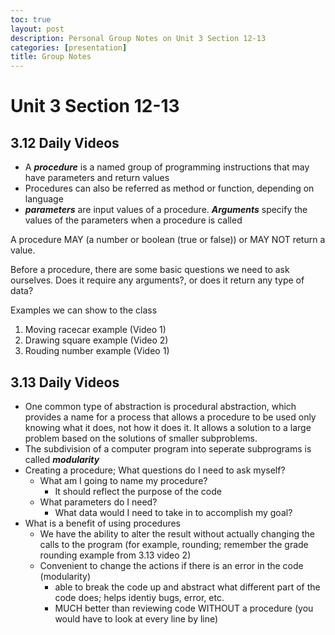 ```yaml
---
toc: true
layout: post
description: Personal Group Notes on Unit 3 Section 12-13
categories: [presentation]
title: Group Notes 
---
```

# Unit 3 Section 12-13

## 3.12 Daily Videos
- A ***procedure*** is a named group of programming instructions that may have parameters and return values 
- Procedures can also be referred as method or function, depending on language
- ***parameters*** are input values of a procedure. ***Arguments*** specify the values of the parameters when a procedure is called

A procedure MAY (a number or boolean (true or false)) or MAY NOT return a value. 

Before a procedure, there are some basic questions we need to ask ourselves. Does it require any arguments?, or does it return any type of data? 

Examples we can show to the class
1) Moving racecar example (Video 1)
2) Drawing square example (Video 2)
3) Rouding number example (Video 1)

## 3.13 Daily Videos
- One common type of abstraction is procedural abstraction, which provides a name for a process that allows a procedure to be used only knowing what it does, not how it does it. It allows a solution to a large problem based on the solutions of smaller subproblems. 
- The subdivision of a computer program into seperate subprograms is called ***modularity***
-  Creating a procedure; What questions do I need to ask myself? 
    - What am I going to name my procedure? 
        - It should reflect the purpose of the code
    - What parameters do I need?
        - What data would I need to take in to accomplish my goal?
- What is a benefit of using procedures
    - We have the ability to alter the result without actually changing the calls to the program (for example, rounding; remember the grade rounding example from 3.13 video 2)
    - Convenient to change the actions if there is an error in the code (modularity)
        - able to break the code up and abstract what different part of the code does; helps identiy bugs, error, etc. 
        - MUCH better than reviewing code WITHOUT a procedure (you would have to look at every line by line)
